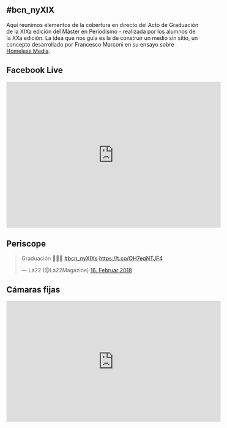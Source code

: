 ## #bcn_nyXIX 

Aquí reunimos elementos de la cobertura en directo del Acto de Graduación de la XIXa edición del Máster en Periodismo - realizada por los alumnos de la XXa edición. La idea que nos guía es la de construir un medio sin sítio, un concepto desarrollado por Francesco Marconi en su ensayo sobre [Homeless Media](https://medium.com/thoughts-on-media/the-rise-of-homeless-media-97e031c8b319).

## Facebook Live

<iframe src="https://www.facebook.com/plugins/video.php?href=https%3A%2F%2Fwww.facebook.com%2Fla22mag%2Fvideos%2F1548159591968753%2F&show_text=1&width=560" width="560" height="381" style="border:none;overflow:hidden" scrolling="no" frameborder="0" allowTransparency="true" allowFullScreen="true"></iframe>


## Periscope
<blockquote class="twitter-tweet" data-lang="de"><p lang="es" dir="ltr">Graduación 👩🏻‍🎓 <a href="https://twitter.com/hashtag/bcn_nyXIXs?src=hash&amp;ref_src=twsrc%5Etfw">#bcn_nyXIXs</a> <a href="https://t.co/OH7eqNTJF4">https://t.co/OH7eqNTJF4</a></p>&mdash; La22 (@La22Magazine) <a href="https://twitter.com/La22Magazine/status/964553349709393921?ref_src=twsrc%5Etfw">16. Februar 2018</a></blockquote>
<script async src="https://platform.twitter.com/widgets.js" charset="utf-8"></script>


## Cámaras fijas

<iframe width="560" height="315" src="https://www.youtube.com/embed/rPITTEcCZF8" frameborder="0" allow="autoplay; encrypted-media" allowfullscreen></iframe>





